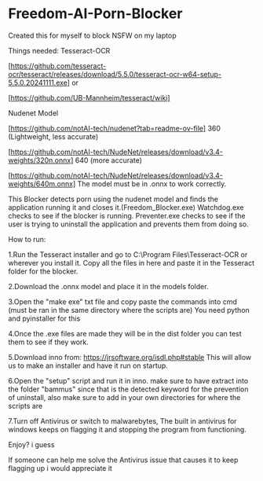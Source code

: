 # Freedom-AI-Porn-Blocker
Created this for myself to block NSFW on my laptop

Things needed:
Tesseract-OCR

[https://github.com/tesseract-ocr/tesseract/releases/download/5.5.0/tesseract-ocr-w64-setup-5.5.0.20241111.exe]
or

[https://github.com/UB-Mannheim/tesseract/wiki]

Nudenet Model 

[https://github.com/notAI-tech/nudenet?tab=readme-ov-file]
360 (Lightweight, less accurate)

[https://github.com/notAI-tech/NudeNet/releases/download/v3.4-weights/320n.onnx]
640 (more accurate)

[https://github.com/notAI-tech/NudeNet/releases/download/v3.4-weights/640m.onnx]
The model must be in .onnx to work correctly.

This Blocker detects porn using the nudenet model and finds the application running it and closes it.(Freedom_Blocker.exe)
Watchdog.exe checks to see if the blocker is running.
Preventer.exe checks to see if the user is trying to uninstall the application and prevents them from doing so.

How to run:

1.Run the Tesseract installer and go to C:\Program Files\Tesseract-OCR or wherever you install it.
Copy all the files in here and paste it in the Tesseract folder for the blocker.

2.Download the .onnx model and place it in the models folder.

3.Open the "make exe" txt file and copy paste the commands into cmd (must be ran in the same directory where the scripts are)
You need python and pyinstaller for this

4.Once the .exe files are made they will be in the dist folder you can test them to see if they work.

5.Download inno from:
https://jrsoftware.org/isdl.php#stable
This will allow us to make an installer and have it run on startup.

6.Open the "setup" script and run it in inno. make sure to have extract into the folder "bammus" since that is the detected keyword for the prevention of uninstall, also make sure to add in your own directories for where the scripts are

7.Turn off Antivirus or switch to malwarebytes, The built in antivirus for windows keeps on flagging it and stopping the program from functioning.

Enjoy? i guess

If someone can help me solve the Antivirus issue that causes it to keep flagging up i would appreciate it
